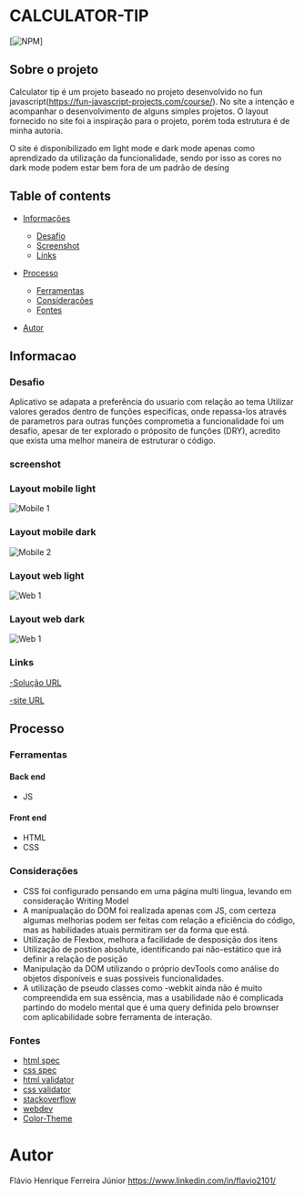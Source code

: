 # CALCULATOR-TIP

[![NPM](https://github.com/flavi2101/calculator-tip/blob/master/LICENSE)]

## Sobre o projeto

Calculator tip  é um projeto baseado no projeto desenvolvido no fun javascript(https://fun-javascript-projects.com/course/). No site a intenção e acompanhar o desenvolvimento de alguns simples projetos. O layout fornecido no site foi a inspiração para o projeto, porém toda estrutura é de minha autoria.

O site é disponibilizado em light mode e dark mode apenas como aprendizado da utilização da funcionalidade, sendo por isso as cores no dark mode podem estar bem fora de um padrão de desing


## Table of contents

- [Informações](#informacao)
  - [Desafio](#desafio)
  - [Screenshot](#screenshot)
  - [Links](#links)
- [Processo](#processo)
  - [Ferramentas](#ferramentas)
  - [Considerações](#considerações)
  - [Fontes](#fontes)

- [Autor](#autor)


## Informacao

### Desafio

Aplicativo se adapata a preferência do usuario com relação ao tema
Utilizar valores gerados dentro de funções especificas, onde repassa-los através de parametros para outras funções comprometia a funcionalidade foi um desafio, apesar de ter explorado o próposito de funções (DRY), acredito que exista uma melhor maneira de estruturar o código.

### screenshot

### Layout mobile light
![Mobile 1](https://github.com/flavi2101/calculator-tip/blob/master/screenshots/mobile-light-mode.PNG)


### Layout mobile dark
![Mobile 2](https://github.com/flavi2101/calculator-tip/blob/master/screenshots/mobile-dark-mode.PNG)


### Layout web light
![Web 1](https://github.com/flavi2101/calculator-tip/blob/master/screenshots/desktop-light-mode.PNG)

### Layout web dark
![Web 1](https://github.com/flavi2101/calculator-tip/blob/master/screenshots/desktop-dark-mode.PNG)

### Links

[-Solução URL](https://github.com/flavi2101/calculator-tip)

[-site URL](https://flavi2101.github.io/calculator-tip/)


## Processo

### Ferramentas

#### Back end
- JS

#### Front end
- HTML
- CSS


### Considerações
- CSS foi configurado pensando em uma página multi lingua, levando em consideração Writing Model
- A manipualação do DOM foi realizada apenas com JS, com certeza algumas melhorias podem ser feitas com relação a eficiência do código, mas as habilidades atuais permitiram ser da forma que está.
- Utilização de Flexbox, melhora a facilidade de desposição dos itens
- Utilização de postion absolute, identificando pai não-estático que irá definir a relação de posição
- Manipulação da DOM utilizando o próprio devTools como análise do objetos disponíveis e suas possiveis funcionalidades.
- A utilização de pseudo classes como -webkit ainda não é muito compreendida em sua essência, mas a usabilidade não é complicada partindo do modelo mental que é uma query definida pelo brownser com aplicabilidade sobre ferramenta de interação.

### Fontes
- [html spec](https://html.spec.whatwg.org/)
- [css spec](https://www.w3.org/Style/CSS/)
- [html validator](https://validator.w3.org/#validate_by_input)
- [css validator](https://jigsaw.w3.org/css-validator/#validate_by_input)
- [stackoverflow](https://stackoverflow.com/questions/70845195/define-dark-mode-for-both-a-class-and-a-media-query-without-repeat-css-custom-p)
- [webdev](https://web.dev/color-scheme/)
- [Color-Theme](https://css-tricks.com/a-dry-approach-to-color-themes-in-css/)


# Autor
Flávio Henrique Ferreira Júnior
https://www.linkedin.com/in/flavio2101/
